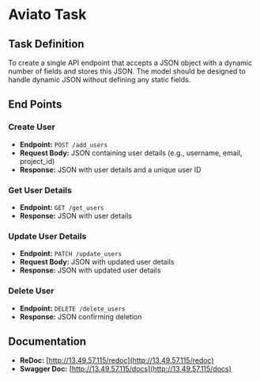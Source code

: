 # Aviato Task

## Task Definition

To create a single API endpoint that accepts a JSON object with a dynamic number of fields and stores this JSON. The model should be designed to handle dynamic JSON without defining any static fields.

## End Points

### Create User
* **Endpoint:** `POST /add_users`
* **Request Body:** JSON containing user details (e.g., username, email, project_id)
* **Response:** JSON with user details and a unique user ID

### Get User Details
* **Endpoint:** `GET /get_users`
* **Response:** JSON with user details

### Update User Details
* **Endpoint:** `PATCH /update_users`
* **Request Body:** JSON with updated user details
* **Response:** JSON with updated user details

### Delete User
* **Endpoint:** `DELETE /delete_users`
* **Response:** JSON confirming deletion

## Documentation

* **ReDoc:** [http://13.49.57.115/redoc](http://13.49.57.115/redoc)
* **Swagger Doc:** [http://13.49.57.115/docs](http://13.49.57.115/docs)